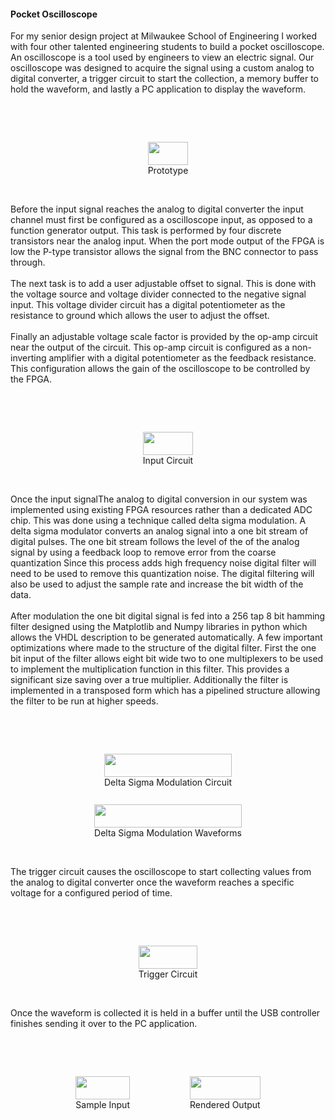 #### Pocket Oscilloscope
For my senior design project at Milwaukee School of Engineering I worked with four other talented engineering students to build a pocket oscilloscope. An oscilloscope is a tool used by engineers to view an electric signal. Our oscilloscope was designed to acquire the signal using a custom analog to digital converter, a trigger circuit to start the collection, a memory buffer to hold the waveform, and lastly a PC application to display the waveform.

<br><br>
<div style="display: flex; justify-content: center;">
  <figure>
    <img src="/projects/oscilloscope/prototype.png" style="width: 100%; max-width: 400px;" />
    <figcaption class="MuiTypography-root MuiTypography-caption" style="text-align: center;">Prototype</figcaption>
  </figure>
</div>
<br><br>

Before the input signal reaches the analog to digital converter the input channel must first be configured as a oscilloscope input, as opposed to a function generator output. This task is performed by four discrete transistors near the analog input. When the port mode output of the FPGA is low the P-type transistor allows the signal from the BNC connector to pass through.
<br><br>
The next task is to add a user adjustable offset to signal. This is done with the voltage source and voltage divider connected to the negative signal input. This voltage divider circuit has a digital potentiometer as the resistance to ground which allows the user to adjust the offset.
<br><br>
Finally an adjustable voltage scale factor is provided by the op-amp circuit near the output of the circuit. This op-amp circuit is configured as a non-inverting amplifier with a digital potentiometer as the feedback resistance. This configuration allows the gain of the oscilloscope to be controlled by the FPGA.

<br><br>
<div style="display: flex; justify-content: center;">
  <figure>
    <img src="/projects/oscilloscope/input-signal-circuit.png" style="width: 100%; max-width: 400px;" />
    <figcaption class="MuiTypography-root MuiTypography-caption" style="text-align: center;">Input Circuit</figcaption>
  </figure>
</div>
<br><br>

Once the input signalThe analog to digital conversion in our system was implemented using existing FPGA resources rather than a dedicated ADC chip. This was done using a technique called delta sigma modulation. A delta sigma modulator converts an analog signal into a one bit stream of digital pulses. The one bit stream follows the level of the of the analog signal by using a feedback loop to remove error from the coarse quantization Since this process adds high frequency noise digital filter will need to be used to remove this quantization noise. The digital filtering will also be used to adjust the sample rate and increase the bit width of the data.
<br><br>
After modulation the one bit digital signal is fed into a 256 tap 8 bit hamming filter designed using the Matplotlib and Numpy libraries in python which allows the VHDL description to be generated automatically. A few important optimizations where made to the structure of the digital filter. First the one bit input of the filter allows eight bit wide two to one multiplexers to be used to implement the multiplication function in this filter. This provides a significant size saving over a true multiplier. Additionally the filter is implemented in a transposed form which has a pipelined structure allowing the filter to be run at higher speeds.


<br><br>
<div style="display: flex; justify-content: center; flex-wrap: wrap; gap: 1rem;">
  <figure>
    <img src="/projects/oscilloscope/delta-sigma-modulation-logic.png" style="width: 100%; max-width: 400px; max-height:200px;" />
    <figcaption class="MuiTypography-root MuiTypography-caption" style="text-align: center;">Delta Sigma Modulation Circuit</figcaption>
  </figure>
  <figure>
    <img src="/projects/oscilloscope/delta-sigma-modulation.png" style="width: 100%; max-width: 400px; max-height:200px;" />
    <figcaption class="MuiTypography-root MuiTypography-caption" style="text-align: center;">Delta Sigma Modulation Waveforms</figcaption>
  </figure>
</div>
<br><br>

The trigger circuit causes the oscilloscope to start collecting values from the analog to digital converter once the waveform reaches a specific voltage for a configured period of time.

<br><br>
<div style="display: flex; justify-content: center;">
  <figure>
    <img src="/projects/oscilloscope/analog-trigger-circuit.png" style="width: 100%; max-width: 400px;" />
    <figcaption class="MuiTypography-root MuiTypography-caption" style="text-align: center;">Trigger Circuit</figcaption>
  </figure>
</div>
<br><br>

Once the waveform is collected it is held in a buffer until the USB controller finishes sending it over to the PC application.

<br><br>
<div style="display: flex; justify-content: center; flex-wrap: wrap; gap: 1rem;">
  <figure>
    <img src="/projects/oscilloscope/example-input.png" style="width: 100%; max-width: 400px;" />
    <figcaption class="MuiTypography-root MuiTypography-caption" style="text-align: center;">Sample Input</figcaption>
  </figure>
  <figure>
    <img src="/projects/oscilloscope/example-output.png" style="width: 100%; max-width: 400px;" />
    <figcaption class="MuiTypography-root MuiTypography-caption" style="text-align: center;">Rendered Output</figcaption>
  </figure>
</div>
<br><br>
